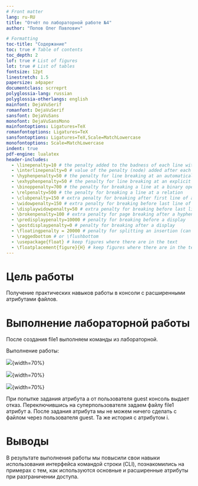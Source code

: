 ```yaml
---
# Front matter
lang: ru-RU
title: "Отчёт по лабораторной работе №4"
author: "Попов Олег Павлович"

# Formatting
toc-title: "Содержание"
toc: true # Table of contents
toc_depth: 2
lof: true # List of figures
lot: true # List of tables
fontsize: 12pt
linestretch: 1.5
papersize: a4paper
documentclass: scrreprt
polyglossia-lang: russian
polyglossia-otherlangs: english
mainfont: DejaVuSerif
romanfont: DejaVuSerif
sansfont: DejaVuSans
monofont: DejaVuSansMono
mainfontoptions: Ligatures=TeX
romanfontoptions: Ligatures=TeX
sansfontoptions: Ligatures=TeX,Scale=MatchLowercase
monofontoptions: Scale=MatchLowercase
indent: true
pdf-engine: lualatex
header-includes:
  - \linepenalty=10 # the penalty added to the badness of each line within a paragraph (no associated penalty node) Increasing the value makes tex try to have fewer lines in the paragraph.
  - \interlinepenalty=0 # value of the penalty (node) added after each line of a paragraph.
  - \hyphenpenalty=50 # the penalty for line breaking at an automatically inserted hyphen
  - \exhyphenpenalty=50 # the penalty for line breaking at an explicit hyphen
  - \binoppenalty=700 # the penalty for breaking a line at a binary operator
  - \relpenalty=500 # the penalty for breaking a line at a relation
  - \clubpenalty=150 # extra penalty for breaking after first line of a paragraph
  - \widowpenalty=150 # extra penalty for breaking before last line of a paragraph
  - \displaywidowpenalty=50 # extra penalty for breaking before last line before a display math
  - \brokenpenalty=100 # extra penalty for page breaking after a hyphenated line
  - \predisplaypenalty=10000 # penalty for breaking before a display
  - \postdisplaypenalty=0 # penalty for breaking after a display
  - \floatingpenalty = 20000 # penalty for splitting an insertion (can only be split footnote in standard LaTeX)
  - \raggedbottom # or \flushbottom
  - \usepackage{float} # keep figures where there are in the text
  - \floatplacement{figure}{H} # keep figures where there are in the text
---
```


# Цель работы

Получение практических навыков работы в консоли с расширенными
атрибутами файлов.

# Выполнение лабораторной работы

После создания file1 выполняем команды из лабораторной.

Выполнение работы:

![](image/Screenshot_1.png){width=70%}

![](image/Screenshot_2.png){width=70%}

![](image/Screenshot_3.png){width=70%}

При попытке задания атрибута a от пользователя guest консоль выдает отказ.
Переключившись на суперпользователя задаем файлу file1 атрибут a. После
задания атрибута мы не можем ничего сделать с файлом через пользователя
guest. Та же история с атрибутом i.

# Выводы

В результате выполнения работы мы повысили свои навыки использования
интерфейса командой строки (CLI), познакомились на примерах с тем,
как используются основные и расширенные атрибуты при разграничении
доступа.
